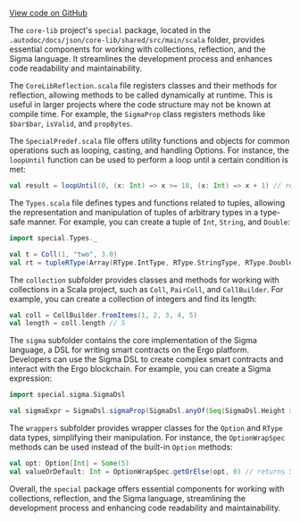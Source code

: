 [View code on GitHub](sigmastate-interpreterhttps://github.com/ScorexFoundation/sigmastate-interpreter/.autodoc/docs/json/core-lib/shared/src/main)

The `core-lib` project's `special` package, located in the `.autodoc/docs/json/core-lib/shared/src/main/scala` folder, provides essential components for working with collections, reflection, and the Sigma language. It streamlines the development process and enhances code readability and maintainability.

The `CoreLibReflection.scala` file registers classes and their methods for reflection, allowing methods to be called dynamically at runtime. This is useful in larger projects where the code structure may not be known at compile time. For example, the `SigmaProp` class registers methods like `$bar$bar`, `isValid`, and `propBytes`.

The `SpecialPredef.scala` file offers utility functions and objects for common operations such as looping, casting, and handling Options. For instance, the `loopUntil` function can be used to perform a loop until a certain condition is met:

```scala
val result = loopUntil(0, (x: Int) => x >= 10, (x: Int) => x + 1) // result: 10
```

The `Types.scala` file defines types and functions related to tuples, allowing the representation and manipulation of tuples of arbitrary types in a type-safe manner. For example, you can create a tuple of `Int`, `String`, and `Double`:

```scala
import special.Types._

val t = Coll(1, "two", 3.0)
val rt = tupleRType(Array(RType.IntType, RType.StringType, RType.DoubleType))
```

The `collection` subfolder provides classes and methods for working with collections in a Scala project, such as `Coll`, `PairColl`, and `CollBuilder`. For example, you can create a collection of integers and find its length:

```scala
val coll = CollBuilder.fromItems(1, 2, 3, 4, 5)
val length = coll.length // 5
```

The `sigma` subfolder contains the core implementation of the Sigma language, a DSL for writing smart contracts on the Ergo platform. Developers can use the Sigma DSL to create complex smart contracts and interact with the Ergo blockchain. For example, you can create a Sigma expression:

```scala
import special.sigma.SigmaDsl

val sigmaExpr = SigmaDsl.sigmaProp(SigmaDsl.anyOf(Seq(SigmaDsl.Height > 100, SigmaDsl.Self.R4[Long].get > 1000)))
```

The `wrappers` subfolder provides wrapper classes for the `Option` and `RType` data types, simplifying their manipulation. For instance, the `OptionWrapSpec` methods can be used instead of the built-in `Option` methods:

```scala
val opt: Option[Int] = Some(5)
val valueOrDefault: Int = OptionWrapSpec.getOrElse(opt, 0) // returns 5
```

Overall, the `special` package offers essential components for working with collections, reflection, and the Sigma language, streamlining the development process and enhancing code readability and maintainability.
